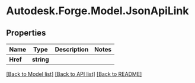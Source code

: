 # Autodesk.Forge.Model.JsonApiLink
## Properties

Name | Type | Description | Notes
------------ | ------------- | ------------- | -------------
**Href** | **string** |  | 

[[Back to Model list]](../README.md#documentation-for-models) [[Back to API list]](../README.md#documentation-for-api-endpoints) [[Back to README]](../README.md)


